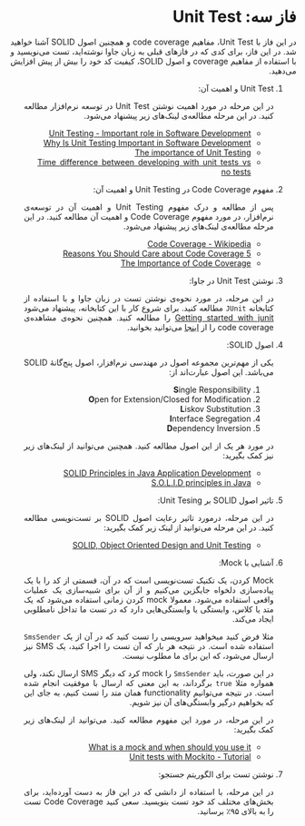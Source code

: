 <div dir="rtl" align='justify'>

#  فاز سه: Unit Test

در این فاز با Unit Test،
مفاهیم code coverage
و همچنین اصول SOLID
آشنا خواهید شد. در این فاز، برای کدی که در فازهای قبلی به زبان جاوا نوشته‌اید، تست می‌نویسید و با استفاده از مفاهیم coverage
و اصول SOLID،
کیفیت کد خود را بیش از پیش افزایش می‌دهید.

1. Unit Test و اهمیت آن:

    در این مرحله در مورد اهمیت نوشتن Unit Test
    در توسعه نرم‌افزار مطالعه کنید. در این مرحله مطالعه‌ی لینک‌های زیر پیشنهاد می‌شود.

    - [Unit Testing - Important role in Software Development](https://medium.com/nonstopio/unit-testing-important-role-in-software-development-1f52f7c810f8)
    - [Why Is Unit Testing Important in Software Development](https://performancelabus.com/unit-testing-importance/)
    - [The importance of Unit Testing](https://fortegrp.com/the-importance-of-unit-testing/)
    - [Time difference between developing with unit tests vs no tests](https://softwareengineering.stackexchange.com/questions/322256/time-difference-between-developing-with-unit-tests-vs-no-tests)

1. مفهوم Code Coverage در Unit Testing و اهمیت آن:

    پس از مطالعه و درک مفهوم Unit Testing
    و اهمیت آن در توسعه‌ی نرم‌افزار، در مورد مفهوم Code Coverage
    و اهمیت آن مطالعه کنید. در این مرحله مطالعه‌ی لینک‌های زیر پیشنهاد می‌شود.

    - [Code Coverage - Wikipedia](https://en.wikipedia.org/wiki/Code_coverage)
    - [5 Reasons You Should Care about Code Coverage](https://eldarion.com/blog/2017/07/13/5-reasons-you-should-care-about-code-coverage/)
    - [The Importance of Code Coverage](https://blog.cloudboost.io/the-importance-of-code-coverage-9b4d513f39b4)

1. نوشتن Unit Test در جاوا:
    
    در این مرحله، در مورد نحوه‌ی نوشتن تست در زبان جاوا و با استفاده از کتابخانه `JUnit`
    مطالعه کنید. برای شروع کار با این کتابخانه، پیشنهاد می‌شود [Getting started with junit](https://riptutorial.com/junit)
    را مطالعه کنید. همچنین نحوه‌ی مشاهده‌ی code coverage
    را از
    [اینجا](https://www.jetbrains.com/help/idea/running-test-with-coverage.html)
    می‌توانید بخوانید.

1. اصول SOLID:

    یکی از مهم‌ترین مجموعه اصول در مهندسی نرم‌افزار، اصول پنج‌گانهٔ SOLID می‌باشد.
    این اصول عبارت‌اند از:

    1. **S**ingle Responsibility
    1. **O**pen for Extension/Closed for Modification
    1. **L**iskov Substitution
    1. **I**nterface Segregation
    1. **D**ependency Inversion

    در مورد هر یک از این اصول مطالعه کنید. همچنین می‌توانید از لینک‌های زیر نیز کمک بگیرید:

    - [SOLID Principles in Java Application Development](https://www.jrebel.com/blog/solid-principles-in-java)
    - [S.O.L.I.D principles in Java](https://medium.com/@karthikcsridhar/s-o-l-i-d-principles-in-java-1aaff453d7ea)

1. تاثیر اصول SOLID بر Unit Tesing:

    در این مرحله، درمورد تاثیر رعایت اصول SOLID
    بر تست‌نویسی مطالعه کنید. در این مرحله می‌توانید از لینک زیر کمک بگیرید:

    - [SOLID, Object Oriented Design and Unit Testing](https://huestones.co.uk/2015/06/solid-object-oriented-design-and-unit-testing/)

1. آشنایی با Mock:

    Mock
    کردن، یک تکنیک تست‌نویسی است که در آن، قسمتی از کد را با یک پیاده‌سازی دلخواه جایگزین می‌کنیم و از آن برای شبیه‌سازی یک عملیات واقعی استفاده می‌شود. معمولا mock
    کردن زمانی استفاده می‌شود که یک متد یا کلاس، وابستگی یا وابستگی‌هایی دارد که در تست ما تداخل نامطلوبی ایجاد می‌کند.

    مثلا فرض کنید میخواهید سرویسی را تست کنید که در آن از یک `SmsSender`
    استفاده شده است. در نتیجه هر بار که آن تست را اجرا کنید، یک SMS
    نیز ارسال می‌شود، که این برای ما مطلوب نیست.

    در این صورت، باید `SmsSender`
    را mock
    کرد که دیگر SMS
    ارسال نکند، ولی همواره مثلا `true`
    برگرداند، به این معنی که ارسال با موفقیت انجام شده است. در نتیجه می‌توانیم functionality
    همان متد را تست کنیم، به جای این که بخواهیم درگیر وابستگی‌های آن نیز شویم. 

    در این مرحله، در مورد این مفهوم مطالعه کنید. می‌توانید از لینک‌های زیر کمک بگیرید:

    - [What is a mock and when should you use it](https://stackoverflow.com/questions/214092/what-is-a-mock-and-when-should-you-use-it)
    - [Unit tests with Mockito - Tutorial](https://www.vogella.com/tutorials/Mockito/article.html)

1. نوشتن تست برای الگوریتم جستجو:

    در این مرحله، با استفاده از دانشی که در این فاز به دست آورده‌اید، برای بخش‌های مختلف کد خود تست بنویسید. سعی کنید Code Coverage
    تست را به بالای ۹۵٪ برسانید.




</div>